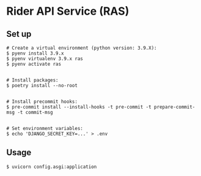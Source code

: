 # Rider API Service (RAS)

## Set up
```shell
# Create a virtual environment (python version: 3.9.X):
$ pyenv install 3.9.x
$ pyenv virtualenv 3.9.x ras
$ pyenv activate ras


# Install packages:
$ poetry install --no-root


# Install precommit hooks:
$ pre-commit install --install-hooks -t pre-commit -t prepare-commit-msg -t commit-msg


# Set environment variables:
$ echo 'DJANGO_SECRET_KEY=...' > .env
```

## Usage
```shell
$ uvicorn config.asgi:application
```
